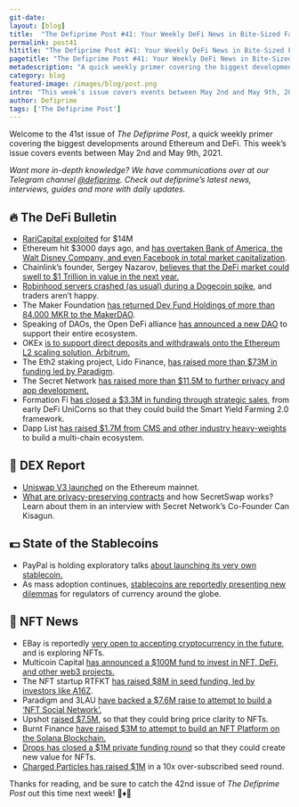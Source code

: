 ```yaml
---
git-date:
layout: [blog]
title:  "The Defiprime Post #41: Your Weekly DeFi News in Bite-Sized Fashion"
permalink: post41
h1title: "The Defiprime Post #41: Your Weekly DeFi News in Bite-Sized Fashion"
pagetitle: "The Defiprime Post #41: Your Weekly DeFi News in Bite-Sized Fashion"
metadescription: "A quick weekly primer covering the biggest developments around Ethereum and DeFi. This week’s issue covers events between May 2nd and May 9th, 2021"
category: blog
featured-image: /images/blog/post.png
intro: "This week’s issue covers events between May 2nd and May 9th, 2021"
author: Defiprime
tags: ['The Defiprime Post']
---
```

 
Welcome to the 41st issue of _The Defiprime Post_, a quick weekly primer covering the biggest developments around Ethereum and DeFi. This week’s issue covers events between May 2nd and May 9th, 2021.

_Want more in-depth knowledge? We have communications over at our Telegram channel [@defiprime](https://t.me/defiprime). Check out defiprime’s latest news, interviews, guides and more with daily updates._


## 🔥 The DeFi Bulletin

*   [RariCapital exploited](https://twitter.com/defiprime/status/1391047021482545153) for $14M 
*   Ethereum hit $3000 days ago, and [has overtaken Bank of America, the Walt Disney Company, and even Facebook in total market capitalization](https://cointelegraph.com/news/ethereum-hits-3-000-for-the-first-time-now-larger-than-bank-of-america).
*   Chainlink’s founder, Sergey Nazarov, [believes that the DeFi market could swell to $1 Trillion in value in the next year.](https://decrypt.co/70273/chainlink-founder-defi-growth?utm_source=twitter&utm_medium=social&utm_campaign=auto)
*   [Robinhood servers crashed (as usual) during a Dogecoin spike](https://www.theverge.com/2021/5/4/22419159/robinhood-dogecoin-outage-crypto-trading-crash), and traders aren’t happy.
*   The Maker Foundation [has returned Dev Fund Holdings of more than 84,000 MKR to the MakerDAO](https://blog.makerdao.com/the-maker-foundation-returns-dev-fund-holdings-to-the-dao/).
*   Speaking of DAOs, the Open DeFi alliance [has announced a new DAO](https://cointelegraph.com/news/much-dao-open-defi-unveils-dao-to-support-the-entire-ecosystem) to support their entire ecosystem. 
*   OKEx [is to support direct deposits and withdrawals onto the Ethereum L2 scaling solution, Arbitrum.](https://www.okex.com/support/hc/en-us/articles/360060706511)
*   The Eth2 staking project, Lido Finance, [has raised more than $73M in funding led by Paradigm](https://www.theblockcrypto.com/linked/103874/eth2-staking-protocol-lido-raises-73-million-paradigm).
*   The Secret Network [has raised more than $11.5M to further privacy and app development.](https://www.coindesk.com/secret-network-privacy-app-nft-development)
*   Formation Fi [has closed a $3.3M in funding through strategic sales](https://formation-fi.medium.com/formation-fi-closes-3-3m-8d7a1c1acf6f), from early DeFi UniCorns so that they could build the Smart Yield Farming 2.0 framework.
*   Dapp List [has raised $1.7M from CMS and other industry heavy-weights](https://medium.com/thedapplist/the-dapp-list-raised-1-7m-to-build-a-multi-chain-ecosystem-for-curating-web3-adoption-78a5008de251) to build a multi-chain ecosystem.

## 💱 DEX Report

*   [Uniswap V3 launched](https://uniswap.org/blog/launch-uniswap-v3/)  on the Ethereum mainnet.
*   [What are privacy-preserving contracts](https://defiprime.com/secretswap) and how SecretSwap works? Learn about them in an interview with Secret Network’s Co-Founder Can Kisagun.

## 💵 State of the Stablecoins

*   PayPal is holding exploratory talks [about launching its very own stablecoin.](https://www.theblockcrypto.com/post/103617/paypal-has-held-exploratory-talks-about-launching-a-stablecoin-sources)
*   As mass adoption continues, [stablecoins are reportedly presenting new dilemmas](https://cointelegraph.com/news/stablecoins-present-new-dilemmas-for-regulators-as-mass-adoption-looms) for regulators of currency around the globe.

## 💎 NFT News

*   EBay is reportedly [very open to accepting cryptocurrency in the future](https://www.reuters.com/technology/ebay-ceo-says-looking-cryptocurrency-payment-option-cnbc-2021-05-03/), and is exploring NFTs.
*   Multicoin Capital [has announced a $100M fund to invest in NFT, DeFi, and other web3 projects.](https://www.theblockcrypto.com/post/103700/multicoin-capital-second-fund-100-million-defi-nft-crypto)
*   The NFT startup RTFKT [has raised $8M in seed funding, led by investors like A16Z](https://www.theblockcrypto.com/linked/103837/nft-startup-rtfkt-8-million-seed-a16z).
*   Paradigm and 3LAU [have backed a $7.6M raise to attempt to build a ‘NFT Social Network’.](https://www.coindesk.com/paradigm-3lau-back-7-6m-raise-for-nft-social-network-showtime?amp=1&__twitter_impression=true&s=09)
*   Upshot [raised $7.5M](https://www.coindesk.com/upshots-nft-appraisal-protocol-nabs-7-5m-from-coinfund-framework), so that they could bring price clarity to NFTs.
*   Burnt Finance [have raised $3M to attempt to build an NFT Platform on the Solana Blockchain.](https://www.coindesk.com/banksy-burners-raise-3m-to-build-nft-platform-on-solana)
*   [Drops has closed a $1M private funding round](https://cointelegraph.com/press-releases/drops-closes-1m-private-funding-round-to-create-new-value-for-nfts/amp?__twitter_impression=true&s=09) so that they could create new value for NFTs.
*   [Charged Particles has raised $1M](https://medium.com/charged-particles/whats-in-your-nft-charged-particles-raises-1m-in-10x-over-subscribed-seed-round-b7f65d53abdb) in a 10x over-subscribed seed round.

Thanks for reading, and be sure to catch the 42nd issue of _The Defiprime Post_ out this time next week! 👋♦️👋